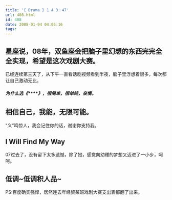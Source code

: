 ```yaml
---
title: '{ Drama } 1.4 3：47'
url: 408.html
id: 408
date: 2008-01-04 04:05:16
tags:
---
```


星座说，08年，双鱼座会把脑子里幻想的东西完完全全实现，希望是这次戏剧大赛。
--------------------------------------

已经连续第三天了，从下午一直看话剧视频看到半夜，脑子里浮想着很多，每次都让自己激动无比。

###### **为什么选《****》，很简单，很单纯，亲情。**

**相信自己，我能，无限可能。**
-----------------

"义”鸣惊人，我会记住你的话，谢谢你支持我。

**I Will Find My Way**
----------------------

07过去了，没有留下太多遗憾，除了她，感觉向幼稚的梦想又迈进了一小步，呵呵。

低调~低调积人品~
---------

PS:百度确实强悍，居然连去年经贸某班戏剧大赛支出表都翻了出来。